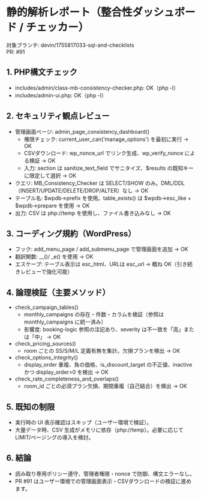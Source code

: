 # 静的解析レポート（整合性ダッシュボード / チェッカー）

対象ブランチ: devin/1755817033-sql-and-checklists  
PR: #91

## 1. PHP構文チェック
- includes/admin/class-mb-consistency-checker.php: OK（php -l）
- includes/admin-ui.php: OK（php -l）

## 2. セキュリティ観点レビュー
- 管理画面ページ: admin_page_consistency_dashboard()
  - 権限チェック: current_user_can('manage_options') を最初に実行 → OK
  - CSVダウンロード: wp_nonce_url でリンク生成、wp_verify_nonce による検証 → OK
  - 入力: section は sanitize_text_field でサニタイズ、$results の既知キーに限定して選択 → OK
- クエリ: MB_Consistency_Checker は SELECT/SHOW のみ。DML/DDL（INSERT/UPDATE/DELETE/DROP/ALTER）なし → OK
- テーブル名: $wpdb->prefix を使用。table_exists() は $wpdb->esc_like + $wpdb->prepare を使用 → OK
- 出力: CSV は php://temp を使用し、ファイル書き込みなし → OK

## 3. コーディング規約（WordPress）
- フック: add_menu_page / add_submenu_page で管理画面を追加 → OK
- 翻訳関数: __()/ _e() を使用 → OK
- エスケープ: テーブル表示は esc_html、URLは esc_url → 概ね OK（引き続きレビューで強化可能）

## 4. 論理検証（主要メソッド）
- check_campaign_tables()
  - monthly_campaigns の存在・件数・カラムを検証（参照は monthly_campaigns に統一済み）
  - 影響度: booking-logic 参照の注記あり、severity は不一致を「高」または「中」 → OK
- check_pricing_sources()
  - room ごとの SS/S/M/L 定義有無を集計。欠損プランを検出 → OK
- check_options_integrity()
  - display_order 重複、負の価格、is_discount_target の不正値、inactive かつ display_order>0 を検出 → OK
- check_rate_completeness_and_overlaps()
  - room_id ごとの必須プラン欠損、期間重複（自己結合）を検出 → OK

## 5. 既知の制限
- 実行時の UI 表示確認はスキップ（ユーザー環境で検証）。
- 大量データ時、CSV 生成がメモリに依存（php://temp）。必要に応じて LIMIT/ページングの導入を検討。

## 6. 結論
- 読み取り専用ポリシー遵守、管理者権限・nonce で防御、構文エラーなし。
- PR #91 はユーザー環境での管理画面表示・CSVダウンロードの検証に進めます。
